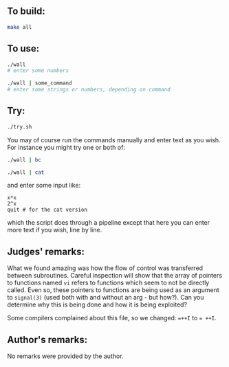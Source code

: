 ## To build:

```sh
make all
```


## To use:

```sh
./wall
# enter some numbers

./wall | some_command
# enter some strings or numbers, depending on command
```


## Try:

```sh
./try.sh
```

You may of course run the commands manually and enter text as you wish. For
instance you might try one or both of:

```sh
./wall | bc

./wall | cat
```

and enter some input like:

```
x*x
2^x
quit # for the cat version
```

which the script does through a pipeline except that here you can enter more
text if you wish, line by line.


## Judges' remarks:

What we found amazing was how the flow of control was transferred between
subroutines.  Careful inspection will show that the array of pointers to
functions named `vi` refers to functions which seem to not be directly called.
Even so, these pointers to functions are being used as an argument to
`signal(3)` (used both with and without an arg - but how?).  Can you determine
why this is being done and how it is being exploited?

Some compilers complained about this file, so we changed: `=++I` to `= ++I`.


## Author's remarks:

No remarks were provided by the author.


<!--

    Copyright © 1984-2024 by Landon Curt Noll. All Rights Reserved.

    You are free to share and adapt this file under the terms of this license:

	Creative Commons Attribution-ShareAlike 4.0 International (CC BY-SA 4.0)

    For more information, see:

	https://creativecommons.org/licenses/by-sa/4.0/

-->
